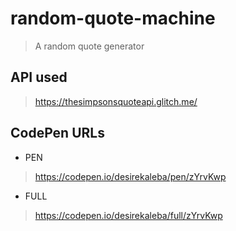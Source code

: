 # random-quote-machine

>A random quote generator

## API used

><https://thesimpsonsquoteapi.glitch.me/>

## CodePen URLs

* PEN

><https://codepen.io/desirekaleba/pen/zYrvKwp>

* FULL

><https://codepen.io/desirekaleba/full/zYrvKwp>
